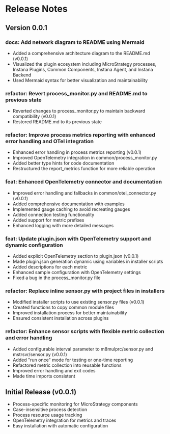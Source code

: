 # Release Notes

## Version 0.0.1

### docs: Add network diagram to README using Mermaid
- Added a comprehensive architecture diagram to the README.md (v0.0.1)
- Visualized the plugin ecosystem including MicroStrategy processes, Instana Plugins, Common Components, Instana Agent, and Instana Backend
- Used Mermaid syntax for better visualization and maintainability

### refactor: Revert process_monitor.py and README.md to previous state
- Reverted changes to process_monitor.py to maintain backward compatibility (v0.0.1)
- Restored README.md to its previous state

### refactor: Improve process metrics reporting with enhanced error handling and OTel integration
- Enhanced error handling in process metrics reporting (v0.0.1)
- Improved OpenTelemetry integration in common/process_monitor.py
- Added better type hints for code documentation
- Restructured the report_metrics function for more reliable operation

### feat: Enhanced OpenTelemetry connector and documentation
- Improved error handling and fallbacks in common/otel_connector.py (v0.0.1)
- Added comprehensive documentation with examples
- Implemented gauge caching to avoid recreating gauges
- Added connection testing functionality
- Added support for metric prefixes
- Enhanced logging with more detailed messages

### feat: Update plugin.json with OpenTelemetry support and dynamic configuration
- Added explicit OpenTelemetry section to plugin.json (v0.0.1)
- Made plugin.json generation dynamic using variables in installer scripts
- Added descriptions for each metric
- Enhanced sample configuration with OpenTelemetry settings
- Fixed a bug in the process_monitor.py file

### refactor: Replace inline sensor.py with project files in installers
- Modified installer scripts to use existing sensor.py files (v0.0.1)
- Created functions to copy common module files
- Improved installation process for better maintainability
- Ensured consistent installation across plugins

### refactor: Enhance sensor scripts with flexible metric collection and error handling
- Added configurable interval parameter to m8mulprc/sensor.py and mstrsvr/sensor.py (v0.0.1)
- Added "run once" mode for testing or one-time reporting
- Refactored metric collection into reusable functions
- Improved error handling and exit codes
- Made time imports consistent

## Initial Release (v0.0.1)
- Process-specific monitoring for MicroStrategy components
- Case-insensitive process detection
- Process resource usage tracking
- OpenTelemetry integration for metrics and traces
- Easy installation with automatic configuration
